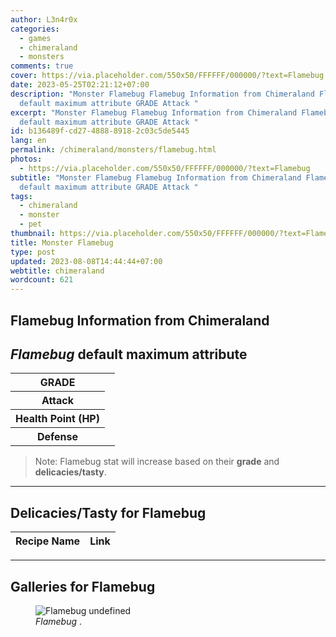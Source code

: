 ```yaml
---
author: L3n4r0x
categories:
  - games
  - chimeraland
  - monsters
comments: true
cover: https://via.placeholder.com/550x50/FFFFFF/000000/?text=Flamebug
date: 2023-05-25T02:21:12+07:00
description: "Monster Flamebug Flamebug Information from Chimeraland Flamebug
  default maximum attribute GRADE Attack "
excerpt: "Monster Flamebug Flamebug Information from Chimeraland Flamebug
  default maximum attribute GRADE Attack "
id: b136489f-cd27-4888-8918-2c03c5de5445
lang: en
permalink: /chimeraland/monsters/flamebug.html
photos:
  - https://via.placeholder.com/550x50/FFFFFF/000000/?text=Flamebug
subtitle: "Monster Flamebug Flamebug Information from Chimeraland Flamebug
  default maximum attribute GRADE Attack "
tags:
  - chimeraland
  - monster
  - pet
thumbnail: https://via.placeholder.com/550x50/FFFFFF/000000/?text=Flamebug
title: Monster Flamebug
type: post
updated: 2023-08-08T14:44:44+07:00
webtitle: chimeraland
wordcount: 621
---
```


<link
  rel="stylesheet"
  href="https://rawcdn.githack.com/dimaslanjaka/Web-Manajemen/870a349/css/bootstrap-5-3-0-alpha3-wrapper.css"
/>
<section id="bootstrap-wrapper">
  <div data-bs-theme="dark">
    <h2>Flamebug Information from Chimeraland</h2>
    <h2 id="attribute"><i>Flamebug</i> default maximum attribute</h2>
    <div class="row">
      <div class="col mb-2">
        <div class="card">
          <div class="card-body">
            <table>
              <tr>
                <th>GRADE</th>
                <td><br /></td>
              </tr>
              <tr>
                <th>Attack</th>
                <td></td>
              </tr>
              <tr>
                <th>Health Point (HP)</th>
                <td></td>
              </tr>
              <tr>
                <th>Defense</th>
                <td></td>
              </tr>
            </table>
          </div>
        </div>
      </div>
    </div>
    <blockquote class="bd-callout bd-callout-warning">
      Note: Flamebug stat will increase based on their <b>grade</b> and
      <b>delicacies/tasty</b>.
    </blockquote>
    <hr />
    <h2 id="delicacies">Delicacies/Tasty for Flamebug</h2>
    <div class="card">
      <div class="card-body">
        <div class="table-responsive">
          <table class="table table-striped">
            <thead>
              <tr>
                <th>Recipe Name</th>
                <th>Link</th>
              </tr>
            </thead>
            <tbody></tbody>
          </table>
        </div>
      </div>
    </div>
    <hr />
    <div id="gallery">
      <h2>Galleries for Flamebug</h2>
      <div class="row">
        <div class="col-lg-6 col-12">
          <figure>
            <img
              src="https://www.webmanajemen.com/undefined"
              alt="Flamebug undefined"
            />
            <figcaption style="word-wrap: break-word">
              <i>Flamebug</i> .
            </figcaption>
          </figure>
        </div>
      </div>
    </div>
  </div>
</section>